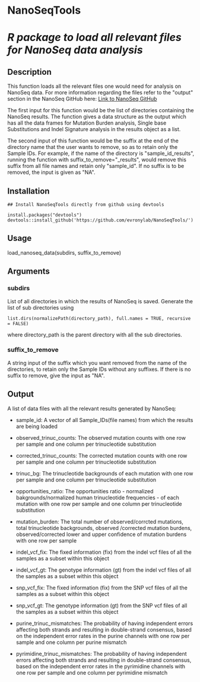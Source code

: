 # **NanoSeqTools**

# _R package to load all relevant files for NanoSeq data analysis_


## Description
This function loads all the relevant files one would need for analysis on NanoSeq data. For more information regarding the files refer to the "output" section in the NanoSeq GitHub here: [Link to NanoSeq GitHub](https://github.com/cancerit/NanoSeq)

The first input for this function would be the list of directories containing the NanoSeq results. The function gives a data structure as the output which has all the data frames for Mutation Burden analysis, Single base Substitutions and Indel Signature analysis in the results object as a list.

The second input of this function would be the suffix at the end of the directory name that the user wants to remove, so as to retain only the Sample IDs. For example, if the name of the directory is "sample_id_results", running the function with suffix_to_remove="_results", would remove this suffix from all file names and retain only "sample_id". If no suffix is to be removed, the input is given as "NA".

## Installation

```
## Install NanoSeqTools directly from github using devtools

install.packages("devtools")
devtools::install_github('https://github.com/evronylab/NanoSeqTools/')
```

## Usage
load_nanoseq_data(subdirs, suffix_to_remove)

## Arguments
### subdirs	
List of all directories in which the results of NanoSeq is saved. 
Generate the list of sub directories using 
```
list.dirs(normalizePath(directory_path), full.names = TRUE, recursive = FALSE)
```
where directory_path is the parent directory with all the sub directories.

### suffix_to_remove	
A string input of the suffix which you want removed from the name of the directories, to retain only the Sample IDs without any suffixes. If there is no suffix to remove, give the input as "NA".

## Output
A list of data files with all the relevant results generated by NanoSeq:

* sample_id: A vector of all Sample_IDs(file names) from which the results are being loaded

* observed_trinuc_counts: The observed mutation counts with one row per sample and one column per trinucleotide substitution

* corrected_trinuc_counts: The corrected mutation counts with one row per sample and one column per trinucleotide substitution

* trinuc_bg: The trinucleotide backgrounds of each mutation with one row per sample and one column per trinucleotide substitution

* opportunities_ratio: The opportunities ratio - normalized bakgrounds/normalized human trinucleotide frequencies - of each mutation with one row per sample and one column per trinucleotide substitution

* mutation_burden: The total number of observed/corrcted mutations, total trinucleotide backgrounds, observed /corrected mutation burdens, observed/corrected lower and upper confidence of mutation burdens with one row per sample

* indel_vcf_fix: The fixed information (fix) from the indel vcf files of all the samples as a subset within this object

* indel_vcf_gt: The genotype information (gt) from the indel vcf files of all the samples as a subset within this object

* snp_vcf_fix: The fixed information (fix) from the SNP vcf files of all the samples as a subset within this object

* snp_vcf_gt: The genotype information (gt) from the SNP vcf files of all the samples as a subset within this object

* purine_trinuc_mismatches: The probability of having independent errors affecting both strands and resulting in double-strand consensus, based on the independent error rates in the purine channels with one row per sample and one column per purine mismatch

* pyrimidine_trinuc_mismatches: The probability of having independent errors affecting both strands and resulting in double-strand consensus, based on the independent error rates in the pyrimidine channels with one row per sample and one column per pyrimidine mismatch
